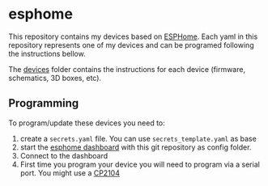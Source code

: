 # esphome
This repository contains my devices based on [ESPHome](https://esphome.io/). Each yaml in this repository represents one of my devices and can be programed following the instructions bellow.

The [devices](devices) folder contains the instructions for each device (firmware, schematics, 3D boxes, etc).

## Programming
To program/update these devices you need to:
1. create a `secrets.yaml` file. You can use `secrets_template.yaml` as base
2. start the [esphome dashboard](https://esphome.io/guides/getting_started_command_line.html#bonus-esphome-dashboard) with this git repository as config folder.
3. Connect to the dashboard 
4. First time you program your device you will need to program via a serial port. You might use a [CP2104](https://www.amazon.de/gp/product/B01CYBHM26/ref=ppx_yo_dt_b_search_asin_title?ie=UTF8&psc=1)